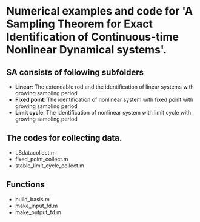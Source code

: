 # Numerical examples and code for 'A Sampling Theorem for Exact Identification of Continuous-time Nonlinear Dynamical systems'.
## SA consists of following subfolders
- **Linear**: The extendable rod and the identification of linear systems with growing sampling period
- **Fixed point**: The identification of nonlinear system with fixed point with growing sampling period
- **Limit cycle**: The identification of nonlinear system with limit cycle with growing sampling period

## The codes for collecting data.
- LSdatacollect.m
- fixed_point_collect.m
- stable_limit_cycle_collect.m


## Functions ##
- build_basis.m
- make_input_fd.m
- make_output_fd.m
